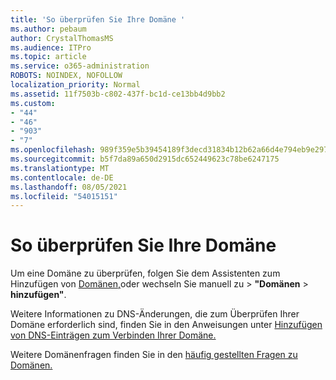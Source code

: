 ```yaml
---
title: 'So überprüfen Sie Ihre Domäne '
ms.author: pebaum
author: CrystalThomasMS
ms.audience: ITPro
ms.topic: article
ms.service: o365-administration
ROBOTS: NOINDEX, NOFOLLOW
localization_priority: Normal
ms.assetid: 11f7503b-c802-437f-bc1d-ce13bb4d9bb2
ms.custom:
- "44"
- "46"
- "903"
- "7"
ms.openlocfilehash: 989f359e5b39454189f3decd31834b12b62a66d4e794eb9e2977173effb80b60
ms.sourcegitcommit: b5f7da89a650d2915dc652449623c78be6247175
ms.translationtype: MT
ms.contentlocale: de-DE
ms.lasthandoff: 08/05/2021
ms.locfileid: "54015151"
---
```

# <a name="how-to-verify-your-domain"></a>So überprüfen Sie Ihre Domäne

Um eine Domäne zu überprüfen, folgen Sie dem Assistenten zum Hinzufügen von [Domänen,](https://admin.microsoft.com/Adminportal#/Domains/Wizard)oder wechseln Sie manuell zu   >  **"Domänen**  >  **hinzufügen"**.

Weitere Informationen zu DNS-Änderungen, die zum Überprüfen Ihrer Domäne erforderlich sind, finden Sie in den Anweisungen unter [Hinzufügen von DNS-Einträgen zum Verbinden Ihrer Domäne.](/microsoft-365/admin/get-help-with-domains/create-dns-records-at-any-dns-hosting-provider)

Weitere Domänenfragen finden Sie in den [häufig gestellten Fragen zu Domänen.](/microsoft-365/admin/setup/domains-faq)

